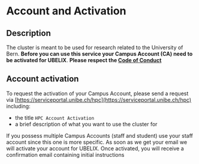 # Account and Activation

## Description
The cluster is meant to be used for research related to the University of Bern. 
**Before you can use this service your Campus Account (CA) need to be activated for UBELIX**. 
**Please respect the [Code of Conduct](../general/code-of-conduct.md)**

## Account activation

To request the activation of your Campus Account, please send a request via [https://serviceportal.unibe.ch/hpc](https://serviceportal.unibe.ch/hpc) including:

* the title `HPC Account Activation`
* a brief description of what you want to use the cluster for

If you possess multiple Campus Accounts (staff and student) use your staff account since this one is more specific. As soon as we get your email we will activate your account for UBELIX. Once activated, you will receive a confirmation email containing initial instructions
